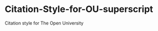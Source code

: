 Citation-Style-for-OU-superscript
=================================

Citation style for The Open University